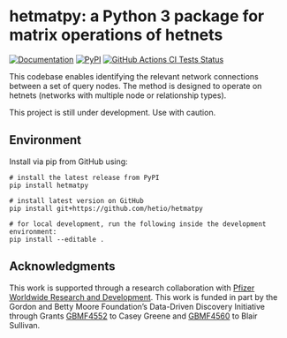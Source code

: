 # hetmatpy: a Python 3 package for matrix operations of hetnets

[![Documentation](https://img.shields.io/badge/-Documentation-purple?logo=read-the-docs&style=for-the-badge)](https://hetio.github.io/hetmatpy/)
[![PyPI](https://img.shields.io/pypi/v/manubot.svg?logo=PyPI&style=for-the-badge)](https://pypi.org/project/hetmatpy/)
[![GitHub Actions CI Tests Status](https://img.shields.io/github/workflow/status/hetio/hetmatpy/Tests?label=actions&logo=github&style=for-the-badge)](https://github.com/hetio/hetmatpy/actions)
<!--
[![Code style: black](https://img.shields.io/badge/code%20style-black-000000.svg?style=for-the-badge&logo=Python)](https://github.com/psf/black)
-->

This codebase enables identifying the relevant network connections between a set of query nodes.
The method is designed to operate on hetnets (networks with multiple node or relationship types).

This project is still under development.
Use with caution.

## Environment

Install via pip from GitHub using:

```shell
# install the latest release from PyPI
pip install hetmatpy

# install latest version on GitHub
pip install git+https://github.com/hetio/hetmatpy

# for local development, run the following inside the development environment:
pip install --editable .
```


## Acknowledgments

This work is supported through a research collaboration with [Pfizer Worldwide Research and Development](https://www.pfizer.com/partners/research-and-development).
This work is funded in part by the Gordon and Betty Moore Foundation’s Data-Driven Discovery Initiative through Grants [GBMF4552](https://www.moore.org/grant-detail?grantId=GBMF4552) to Casey Greene and [GBMF4560](https://www.moore.org/grant-detail?grantId=GBMF4560) to Blair Sullivan.
